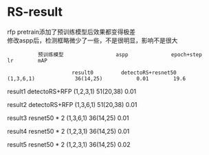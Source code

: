 # RS-result
rfp pretrain添加了预训练模型后效果都变得极差  
修改aspp后，检测框略微少了一些，不是很明显，影响不是很大







              预训练模型                 aspp              epoch+step          lr        mAP      

                         result0         detectoRS+resnet50            (1,3,6,1)             36(14,25)           0.01        19.6  

  result1           detectoRS+RFP               (1,2,3,1)             51(20,38)           0.01      
  
  result2           detectoRS+RFP               (1,3,6,1)             51(20,38)           0.01         
    
  result3            resnet50 * 2               (1,3,6,1)             36(14,25)           0.01       

  result4            resnet50 * 2               (1,2,3,1)             36(14,25)           0.01        

  result5            resnet50 * 2               (1,2,3,1)             36(14,25)           0.02      
